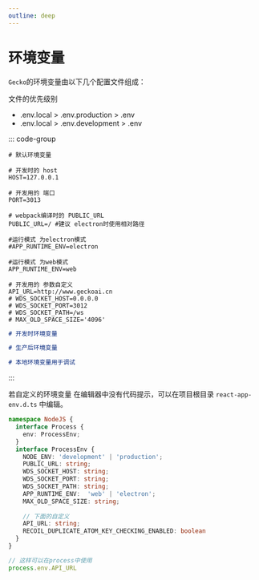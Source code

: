 ```yaml
---
outline: deep
---
```


# 环境变量

`Gecko`的环境变量由以下几个配置文件组成：

文件的优先级别 

- .env.local > .env.production > .env
- .env.local > .env.development > .env

::: code-group

```shell [.env]
# 默认环境变量

# 开发时的 host
HOST=127.0.0.1

# 开发用的 端口
PORT=3013

# webpack编译时的 PUBLIC_URL
PUBLIC_URL=/ #建议 electron时使用相对路径

#运行模式 为electron模式
#APP_RUNTIME_ENV=electron 

#运行模式 为web模式
APP_RUNTIME_ENV=web 

# 开发用的 参数自定义
API_URL=http://www.geckoai.cn
# WDS_SOCKET_HOST=0.0.0.0
# WDS_SOCKET_PORT=3012
# WDS_SOCKET_PATH=/ws
# MAX_OLD_SPACE_SIZE='4096'
```

```md [.env.development]
# 开发时环境变量

```

```md [.env.production]
# 生产后环境变量

```

```md [.env.local]
# 本地环境变量用于调试


```
:::

若自定义的环境变量 在编辑器中没有代码提示，可以在项目根目录 `react-app-env.d.ts` 中编辑。

```ts
namespace NodeJS {
  interface Process {
    env: ProcessEnv;
  }
  interface ProcessEnv {
    NODE_ENV: 'development' | 'production';
    PUBLIC_URL: string;
    WDS_SOCKET_HOST: string;
    WDS_SOCKET_PORT: string;
    WDS_SOCKET_PATH: string;
    APP_RUNTIME_ENV:  'web' | 'electron';
    MAX_OLD_SPACE_SIZE: string;
    
    // 下面的自定义
    API_URL: string;
    RECOIL_DUPLICATE_ATOM_KEY_CHECKING_ENABLED: boolean
  }
}

// 这样可以在process中使用
process.env.API_URL
```